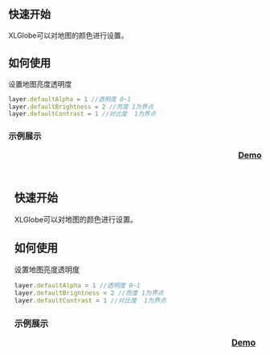 ## 快速开始

XLGlobe可以对地图的颜色进行设置。

## 如何使用

设置地图亮度透明度

``` javascript
layer.defaultAlpha = 1 //透明度 0~1
layer.defaultBrightness = 2 //亮度 1为界点
layer.defaultContrast = 1 //对比度  1为界点
```

### 示例展示 <p align="right"><a href="#/editor?type=baselayer%2Fsetting&example=param" target="_blank">Demo</a></p>

<iframe width="100%" height="430" src="#/editor?type=baselayer%2Fsetting&example=param" allowfullscreen="allowfullscreen" frameborder="0"></iframe>

&emsp; 

&emsp; 

&emsp; 
